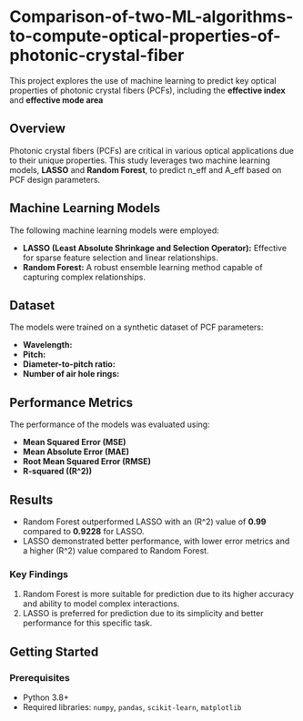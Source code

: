# Comparison-of-two-ML-algorithms-to-compute-optical-properties-of-photonic-crystal-fiber

This project explores the use of machine learning to predict key optical properties of photonic crystal fibers (PCFs), including the **effective index** and **effective mode area**

## Overview
Photonic crystal fibers (PCFs) are critical in various optical applications due to their unique properties. This study leverages two machine learning models, **LASSO** and **Random Forest**, to predict n_eff and A_eff based on PCF design parameters.

## Machine Learning Models
The following machine learning models were employed:
- **LASSO (Least Absolute Shrinkage and Selection Operator):** Effective for sparse feature selection and linear relationships.
- **Random Forest:** A robust ensemble learning method capable of capturing complex relationships.

## Dataset
The models were trained on a synthetic dataset of PCF parameters:
- **Wavelength:**
- **Pitch:**
- **Diameter-to-pitch ratio:** 
- **Number of air hole rings:**

## Performance Metrics
The performance of the models was evaluated using:
- **Mean Squared Error (MSE)**
- **Mean Absolute Error (MAE)**
- **Root Mean Squared Error (RMSE)**
- **R-squared (\(R^2\))**

## Results
  - Random Forest outperformed LASSO with an \(R^2\) value of **0.99** compared to **0.9228** for LASSO.
  - LASSO demonstrated better performance, with lower error metrics and a higher \(R^2\) value compared to Random Forest.

### Key Findings
1. Random Forest is more suitable for prediction due to its higher accuracy and ability to model complex interactions.
2. LASSO is preferred for prediction due to its simplicity and better performance for this specific task.


## Getting Started
### Prerequisites
- Python 3.8+
- Required libraries: `numpy`, `pandas`, `scikit-learn`, `matplotlib`
